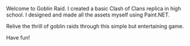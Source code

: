 Welcome to Goblin Raid. I created a basic Clash of Clans replica in high school. I designed and made all the assets myself using Paint.NET.

Relive the thrill of goblin raids through this simple but entertaining game.

Have fun!
